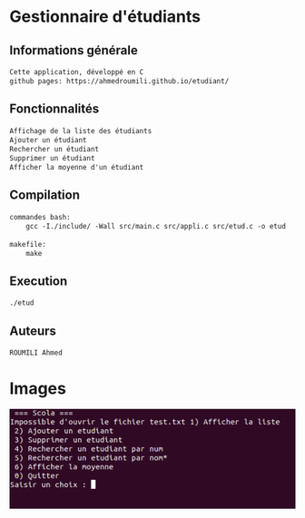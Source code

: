 #  Gestionnaire d'étudiants
## Informations générale

    Cette application, développé en C
    github pages: https://ahmedroumili.github.io/etudiant/
## Fonctionnalités
    Affichage de la liste des étudiants
    Ajouter un étudiant
    Rechercher un étudiant
    Supprimer un étudiant
    Afficher la moyenne d'un étudiant
    

## Compilation

    commandes bash:
        gcc -I./include/ -Wall src/main.c src/appli.c src/etud.c -o etud

    makefile:
        make
    
## Execution
    ./etud


## Auteurs
    ROUMILI Ahmed

# Images

![alt text](images/1.png)

